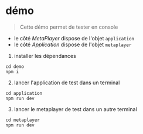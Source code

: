 # démo
> Cette démo permet de tester en console  
- le côté *MetaPlayer* dispose de l'objet `application`
- le côté *Application* dispose de l'objet `metaplayer`

1. installer les dépendances
```shell
cd demo
npm i
```
2. lancer l'application de test dans un terminal
```shell
cd application
npm run dev
```
3. lancer le metaplayer de test dans un autre terminal
```shell
cd metaplayer
npm run dev
```
